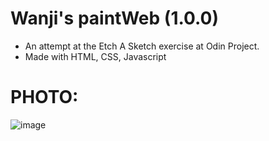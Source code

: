 # Wanji's paintWeb (1.0.0)
- An attempt at the Etch A Sketch exercise at Odin Project.
- Made with HTML, CSS, Javascript

# PHOTO:
![image](https://github.com/user-attachments/assets/70b37ea0-e121-4aeb-bda0-a342c486122b)
